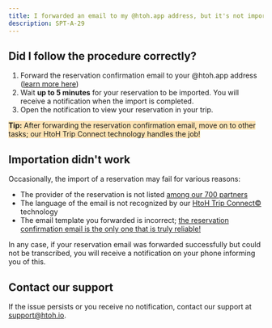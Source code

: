 ```yaml
---
title: I forwarded an email to my @htoh.app address, but it's not imported
description: SPT-A-29
---
```


## Did I follow the procedure correctly?

1. Forward the reservation confirmation email to your @htoh.app address ([learn more here](/en/htoh-trip-connect/how-to-import-booking-via-email))
2. Wait **up to 5 minutes** for your reservation to be imported. You will receive a notification when the import is completed.
3. Open the notification to view your reservation in your trip.

<span style="background-color:moccasin;">**Tip:**</span><span style="background-color:moccasin;"> After forwarding the reservation confirmation email, move on to other tasks; our HtoH Trip Connect technology handles the job!</span>

## Importation didn't work

Occasionally, the import of a reservation may fail for various reasons:

* The provider of the reservation is not listed [among our 700 partners](/en/htoh-trip-connect/supported-booking-email-types)
* The language of the email is not recognized by our [HtoH Trip Connect©](/en/htoh-trip-connect/what-is-htoh-trip-connect) technology
* The email template you forwarded is incorrect; [the reservation confirmation email is the only one that is truly reliable!](/en/htoh-trip-connect/which-email-should-be-forwarded)

In any case, if your reservation email was forwarded successfully but could not be transcribed, you will receive a notification on your phone informing you of this.

## Contact our support

If the issue persists or you receive no notification, contact our support at [support@htoh.io](mailto:support@htoh.io).